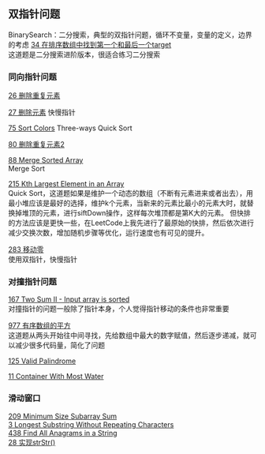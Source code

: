 ## 双指针问题

BinarySearch：二分搜索，典型的双指针问题，循环不变量，变量的定义，边界的考虑
[34 在排序数组中找到第一个和最后一个target](https://leetcode-cn.com/problems/find-first-and-last-position-of-element-in-sorted-array/)  
这道题是二分搜索进阶版本，很适合练习二分搜索


### 同向指针问题

[26 删除重复元素](https://leetcode-cn.com/problems/remove-duplicates-from-sorted-array/)


[27 删除元素](https://leetcode-cn.com/problems/remove-element/comments/)
快慢指针

[75 Sort Colors](https://leetcode-cn.com/problems/sort-colors/)
Three-ways Quick Sort 

[80 删除重复元素2	](https://leetcode-cn.com/problems/remove-duplicates-from-sorted-array-ii/)

[88 Merge Sorted Array](https://leetcode-cn.com/problems/merge-sorted-array/)  
Merge Sort

[215 Kth Largest Element in an Array](https://leetcode-cn.com/problems/kth-largest-element-in-an-array/)  
Quick Sort，这道题如果是维护一个动态的数组（不断有元素进来或者出去），用最小堆应该是最好的选择，维护k个元素，当新来的元素比最小的元素大时，就替换掉堆顶的元素，进行siftDown操作，这样每次堆顶都是第K大的元素。
但快排的方法应该是更快一些，在LeetCode上我先进行了最原始的快排，然后依次进行减少交换次数，增加随机步骤等优化，运行速度也有可见的提升。

[283 移动零](https://leetcode-cn.com/problems/move-zeroes/)  
使用双指针，快慢指针

### 对撞指针问题
[167 Two Sum II - Input array is sorted](https://leetcode-cn.com/problems/two-sum-ii-input-array-is-sorted/)  
对撞指针的问题一般除了指针本身，个人觉得指针移动的条件也非常重要

[977 有序数组的平方](https://leetcode-cn.com/problems/squares-of-a-sorted-array/)  
这道题从两头开始往中间寻找，先给数组中最大的数字赋值，然后逐步递减，就可以减少很多代码量，简化了问题

[125 Valid Palindrome](https://leetcode-cn.com/problems/valid-palindrome/)

[11 Container With Most Water](https://leetcode-cn.com/problems/container-with-most-water/)

### 滑动窗口
[209 Minimum Size Subarray Sum](https://leetcode-cn.com/problems/minimum-size-subarray-sum/)  
[3 Longest Substring Without Repeating Characters](https://leetcode-cn.com/problems/longest-substring-without-repeating-characters/)  
[438 Find All Anagrams in a String](https://leetcode-cn.com/problems/find-all-anagrams-in-a-string/)  
[28 实现strStr()](https://leetcode-cn.com/problems/implement-strstr/)  
